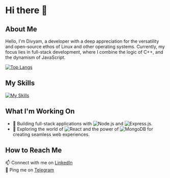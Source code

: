 # Hi there 👋

<!--
**Mayvid0/Mayvid0** is a ✨ _special_ ✨ repository because its `README.md` (this file) appears on your GitHub profile.
-->

## About Me

Hello, I'm Divyam, a developer with a deep appreciation for the versatility and open-source ethos of Linux and other operating systems. Currently, my focus lies in full-stack development, where I combine the logic of C++, and the dynamism of JavaScript.




[![Top Langs](https://github-readme-stats.vercel.app/api/top-langs/?username=Mayvid0&layout=compact&theme=vision-friendly-dark)](https://github.com/anuraghazra/github-readme-stats)

## My Skills

[![My Skills](https://skillicons.dev/icons?i=html,css,javascript,bootstrap,c,cpp,sass,linux,nodejs,express&theme=dark)](https://skillicons.dev)

## What I'm Working On

- 🚀 Building full-stack applications with ![Node.js](https://skillicons.dev/icons?i=nodejs&theme=dark) and ![Express.js](https://skillicons.dev/icons?i=express&theme=dark).
- 📘 Exploring the world of ![React](https://skillicons.dev/icons?i=react&theme=dark) and the power of ![MongoDB](https://skillicons.dev/icons?i=mongodb&theme=dark) for creating seamless web experiences.

## How to Reach Me

📫 Connect with me on [LinkedIn](https://www.linkedin.com/in/yehlelink)  
💬 Ping me on [Telegram](https://t.me/joLakeman)
